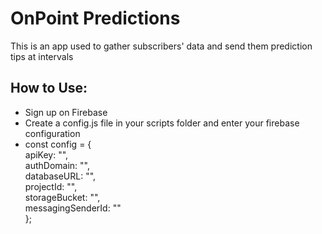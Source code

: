 # OnPoint Predictions
This is an app used to gather subscribers' data and send them prediction tips at intervals

## How to Use:
- Sign up on Firebase
- Create a config.js file in your scripts folder and enter your firebase configuration
- const config = { <br>
    apiKey: "", <br>
    authDomain: "", <br>
    databaseURL: "", <br>
    projectId: "", <br>
    storageBucket: "", <br>
    messagingSenderId: "" <br>
};
